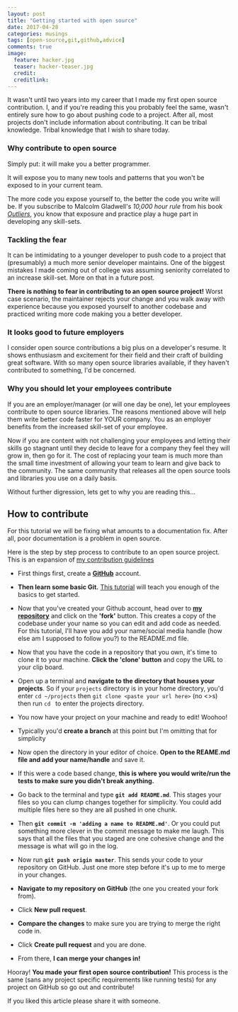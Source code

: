 ```yaml
---
layout: post
title: "Getting started with open source"
date: 2017-04-28
categories: musings
tags: [open-source,git,github,advice]
comments: true
image:
  feature: hacker.jpg
  teaser: hacker-teaser.jpg
  credit:
  creditlink:
---
```


It wasn't until two years into my career that I made my first open source contribution. I, and if you're reading this you probably feel the same, wasn't entirely sure how to go about pushing code to a project. After all, most projects don't include information about contributing. It can be tribal knowledge. Tribal knowledge that I wish to share today.

### Why contribute to open source

Simply put: it will make you a better programmer.

It will expose you to many new tools and patterns that you won't be exposed to in your current team.

The more code you expose yourself to, the better the code you write will be. If you subscribe to Malcolm Gladwell's *10,000 hour rule* from his book [*Outliers*](https://www.amazon.com/dp/B001ANYDAO/), you know that exposure and practice play a huge part in developing any skill-sets.

### Tackling the fear

It can be intimidating to a younger developer to push code to a project that (presumably) a much more senior developer maintains. One of the biggest mistakes I made coming out of college was assuming seniority correlated to an increase skill-set. More on that in a future post.

**There is nothing to fear in contributing to an open source project!** Worst case scenario, the maintainer rejects your change and you walk away with experience because you exposed yourself to another codebase and practiced writing more code making you a better developer.

### It looks good to future employers

I consider open source contributions a big plus on a developer's resume. It shows enthusiasm and excitement for their field and their craft of building great software. With so many open source libraries available, if they haven't contributed to something, I'd be concerned.

### Why you should let your employees contribute

If you are an employer/manager (or will one day be one), let your employees contribute to open source libraries. The reasons mentioned above will help them write better code faster for YOUR company. You as an employer benefits from the increased skill-set of your employee.

Now if you are content with not challenging your employees and letting their skills go stagnant until they decide to leave for a company they feel they will grow in, then go for it. The cost of replacing your team is much more than the small time investment of allowing your team to learn and give back to the community. The same community that releases all the open source tools and libraries you use on a daily basis.

Without further digression, lets get to why you are reading this...

## How to contribute

For this tutorial we will be fixing what amounts to a documentation fix. After all, poor documentation is a problem in open source.

Here is the step by step process to contribute to an open source project. This is an expansion of [my contribution guidelines](https://github.com/TheOneTheOnlyDavidBrown/contributing_guidelines/blob/master/CONTRIBUTING.md)

- First things first, create a [**GitHub**](http://github.com) account.

- **Then learn some basic Git.** [This tutorial](https://try.github.io/levels/1/challenges/1) will teach you enough of the basics to get started.

- Now that you've created your Github account, head over to [**my repository**](https://github.com/TheOneTheOnlyDavidBrown/getting-started-with-open-source) and click on the **'fork'** button. This creates a copy of the codebase under your name so you can edit and add code as needed. For this tutorial, I'll have you add your name/social media handle (how else am I supposed to follow you?) to the README.md file.

- Now that you have the code in a repository that you own, it's time to clone it to your machine. **Click the 'clone' button** and copy the URL to your clip board.

- Open up a terminal and **navigate to the directory that houses your projects**. So if your `projects` directory is in your home directory, you'd enter `cd ~/projects` then `git clone <paste your url here>` (no <>s) then run `cd ` to enter the projects directory.

- You now have your project on your machine and ready to edit! Woohoo!

- Typically you'd **create a branch** at this point but I'm omitting that for simplicity

- Now open the directory in your editor of choice. **Open to the REAME.md file and add your name/handle** and save it.

- If this were a code based change, **this is where you would write/run the tests to make sure you didn't break anything.**

- Go back to the terminal and type **`git add README.md`**. This stages your files so you can clump changes together for simplicity. You could add multiple files here so they are all pushed in one chunk.

- Then **`git commit -m 'adding a name to README.md'`**. Or you could put something more clever in the commit message to make me laugh. This says that all the files that you staged are one cohesive change and the message is what will go in the log.

- Now run **`git push origin master`**. This sends your code to your repository on GitHub. Just one more step before it's up to me to merge in your changes.

- **Navigate to my repository on GitHub** (the one you created your fork from).

- Click **New pull request**.

- **Compare the changes** to make sure you are trying to merge the right code in.

- Click **Create pull request** and you are done.

- From there, **I can merge your changes in!**

Hooray! **You made your first open source contribution!** This process is the same (sans any project specific requirements like running tests) for any project on GitHub so go out and contribute!

If you liked this article please share it with someone.
